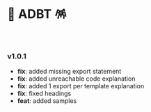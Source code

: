 # 📄 ADBT 🪅

<br>

### v1.0.1

- **fix**: added missing export statement
- **fix**: added unreachable code explanation
- **fix**: added 1 export per template explanation
- **fix**: fixed headings
- **feat**: added samples
